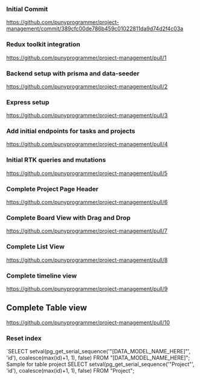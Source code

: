 ###  Initial Commit 
https://github.com/punyprogrammer/project-management/commit/389cfc00de786b459c01022811da9d74d2f4c03a

### Redux toolkit integration
https://github.com/punyprogrammer/project-management/pull/1

### Backend setup with prisma and data-seeder
https://github.com/punyprogrammer/project-management/pull/2

### Express setup 
https://github.com/punyprogrammer/project-management/pull/3

### Add initial endpoints for tasks and projects
https://github.com/punyprogrammer/project-management/pull/4

### Initial RTK queries and mutations
https://github.com/punyprogrammer/project-management/pull/5

### Complete Project Page Header
https://github.com/punyprogrammer/project-management/pull/6

### Complete Board View with Drag and Drop
https://github.com/punyprogrammer/project-management/pull/7
### Complete List View
https://github.com/punyprogrammer/project-management/pull/8
### Complete timeline view
https://github.com/punyprogrammer/project-management/pull/9

## Complete Table view 
https://github.com/punyprogrammer/project-management/pull/10

### Reset index 
`SELECT setval(pg_get_serial_sequence('"[DATA_MODEL_NAME_HERE]"', 'id'), coalesce(max(id)+1, 1), false) FROM "[DATA_MODEL_NAME_HERE]";
Sample for table project SELECT setval(pg_get_serial_sequence('"Project"', 'id'), coalesce(max(id)+1, 1), false) FROM "Project";

